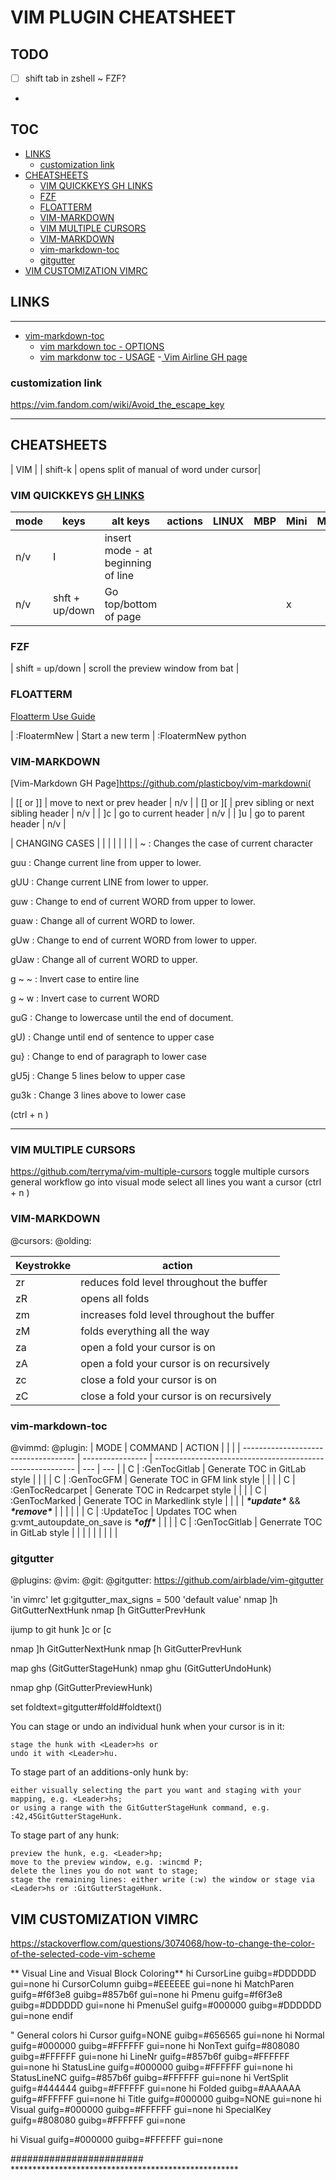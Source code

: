 # VIM PLUGIN CHEATSHEET

## TODO
- [ ] shift tab in zshell ~ FZF?
-

## TOC

<!-- vim-markdown-toc GitLab -->

* [LINKS](#links)
    * [customization link](#customization-link)
* [CHEATSHEETS](#cheatsheets)
    * [VIM QUICKKEYS GH LINKS](#vim-quickkeys-gh-links)
    * [FZF](#fzf)
    * [FLOATTERM](#floatterm)
    * [VIM-MARKDOWN](#vim-markdown)
    * [VIM MULTIPLE CURSORS](#vim-multiple-cursors)
    * [VIM-MARKDOWN](#vim-markdown-1)
    * [vim-markdown-toc](#vim-markdown-toc)
    * [gitgutter](#gitgutter)
* [VIM CUSTOMIZATION VIMRC](#vim-customization-vimrc)

<!-- vim-markdown-toc -->



## LINKS

-------

- [vim-markdown-toc](https://github.com/mzlogin/vim-markdown-toc)
  - [vim markdown toc - OPTIONS](https://github.com/mzlogin/vim-markdown-toc#options)
  - [vim markdonw toc - USAGE](https://github.com/mzlogin/vim-markdown-toc#usage)
-[ Vim Airline GH page](https://github.com/vim-airline/vim-airline )
### customization link

https://vim.fandom.com/wiki/Avoid_the_escape_key

------

## CHEATSHEETS
| VIM | 
| shift-k | opens split of manual of word under cursor| 


### VIM QUICKKEYS [GH LINKS](vim_cheats) 
| mode | keys           | alt keys                           | actions | LINUX | MBP | Mini | MBA |
| ---- | -------------- | ---------------------------------- | ------- | ----- | --- | ---- | --- |
| n/v  | I              | insert mode - at beginning of line |         |       |     |      |     |
| n/v  | shft + up/down | Go top/bottom of page              |         |       |     | x    |     |


### FZF 

| shift = up/down | scroll the preview window from bat | 




### FLOATTERM
[Floatterm Use Guide](https://github.com/voldikss/vim-floaterm#get-started)

| :FloatermNew | Start a new term | :FloatermNew python







### VIM-MARKDOWN
[Vim-Markdown GH Page]https://github.com/plasticboy/vim-markdowni(



| [[ or ]] | move to next or prev header |  n/v |
| [] or ][ | prev sibling or next sibling header | n/v |
| ]c | go to current header | n/v |
| ]u | go to parent header | n/v |




| CHANGING CASES | | | | | | | | 
 ~    : Changes the case of current character

 guu  : Change current line from upper to lower.

 gUU  : Change current LINE from lower to upper.

 guw  : Change to end of current WORD from upper to lower.

 guaw : Change all of current WORD to lower.

 gUw  : Change to end of current WORD from lower to upper.

 gUaw : Change all of current WORD to upper.

 g ~ ~  : Invert case to entire line

 g ~ w  : Invert case to current WORD

 guG  : Change to lowercase until the end of document.

 gU)  : Change until end of sentence to upper case

 gu}  : Change to end of paragraph to lower case

 gU5j : Change 5 lines below to upper case

 gu3k : Change 3 lines above to lower case




<C-n> (ctrl + n )

_____

### VIM MULTIPLE CURSORS

https://github.com/terryma/vim-multiple-cursors
<C-n> toggle multiple cursors 
general workflow
go into visual mode
select all lines you want a cursor
<C-n> (ctrl + n )

### VIM-MARKDOWN

@cursors: @olding: 

| Keystrokke | action                                     |
| ---------- | ------------------------------------------ |
| zr         | reduces fold level throughout the buffer   |
| zR         | opens all folds                            |
| zm         | increases fold level throughout the buffer |
| zM         | folds everything all the way               |
| za         | open a fold your cursor is on              |
| zA         | open a fold your cursor is on recursively  |
| zc         | close a fold your cursor is on             |
| zC         | close a fold your cursor is on recursively |

### vim-markdown-toc
@vimmd: @plugin:
| MODE                                 | COMMAND          | ACTION                                                     |     |     |
| ------------------------------------ | ---------------- | ---------------------------------------------------------- | --- | --- |
| C                                    | :GenTocGitlab    | Generate TOC in GitLab style                               |     |     |
| C                                    | :GenTocGFM       | Generate TOC in GFM link style                             |     |     |
| C                                    | :GenTocRedcarpet | Generate TOC in Redcarpet style                            |     |     |
| C                                    | :GenTocMarked    | Generate TOC in Markedlink style                           |     |     |
| ***\*update\**** && ***\*remove\**** |                  |                                                            |     |     |
| C                                    | :UpdateToc       | Updates TOC when g:vmt_autoupdate_on_save is ***\*off\**** |     |     |
| C                                    | :GenTocGitlab    | Generrate TOC in GitLab style                              |     |     |
|                                      |                  |                                                            |     |     |





### gitgutter
@plugins: @vim: @git: @gitgutter:
https://github.com/airblade/vim-gitgutter

'in vimrc'
let g:gitgutter_max_signs = 500 'default value'
nmap ]h <Plug>GitGutterNextHunk
nmap [h <Plug>GitGutterPrevHunk

ijump to git hunk
]c or [c

nmap ]h <Plug>GitGutterNextHunk
nmap [h <Plug>GitGutterPrevHunk

map ghs <Plug>(GitGutterStageHunk)
nmap ghu <Plug>(GitGutterUndoHunk)

nmap ghp <Plug>(GitGutterPreviewHunk)

set foldtext=gitgutter#fold#foldtext()




You can stage or undo an individual hunk when your cursor is in it:

    stage the hunk with <Leader>hs or
    undo it with <Leader>hu.

To stage part of an additions-only hunk by:

    either visually selecting the part you want and staging with your mapping, e.g. <Leader>hs;
    or using a range with the GitGutterStageHunk command, e.g. :42,45GitGutterStageHunk.

To stage part of any hunk:

    preview the hunk, e.g. <Leader>hp;
    move to the preview window, e.g. :wincmd P;
    delete the lines you do not want to stage;
    stage the remaining lines: either write (:w) the window or stage via <Leader>hs or :GitGutterStageHunk.



## VIM CUSTOMIZATION VIMRC


https://stackoverflow.com/questions/3074068/how-to-change-the-color-of-the-selected-code-vim-scheme

** Visual Line and Visual Block Coloring**
  hi CursorLine guibg=#DDDDDD gui=none
  hi CursorColumn guibg=#EEEEEE gui=none
  hi MatchParen guifg=#f6f3e8 guibg=#857b6f gui=none
  hi Pmenu   guifg=#f6f3e8 guibg=#DDDDDD gui=none
  hi PmenuSel  guifg=#000000 guibg=#DDDDDD gui=none
endif

" General colors
hi Cursor   guifg=NONE    guibg=#656565 gui=none
hi Normal   guifg=#000000 guibg=#FFFFFF gui=none
hi NonText   guifg=#808080 guibg=#FFFFFF gui=none
hi LineNr   guifg=#857b6f guibg=#FFFFFF gui=none
hi StatusLine  guifg=#000000 guibg=#FFFFFF gui=none
hi StatusLineNC guifg=#857b6f guibg=#FFFFFF gui=none
hi VertSplit  guifg=#444444 guibg=#FFFFFF gui=none
hi Folded   guibg=#AAAAAA guifg=#FFFFFF gui=none
hi Title  guifg=#000000 guibg=NONE gui=none
hi Visual  guifg=#000000 guibg=#FFFFFF gui=none
hi SpecialKey guifg=#808080 guibg=#FFFFFF gui=none

hi Visual  guifg=#000000 guibg=#FFFFFF gui=none


######################## ****************************************************
